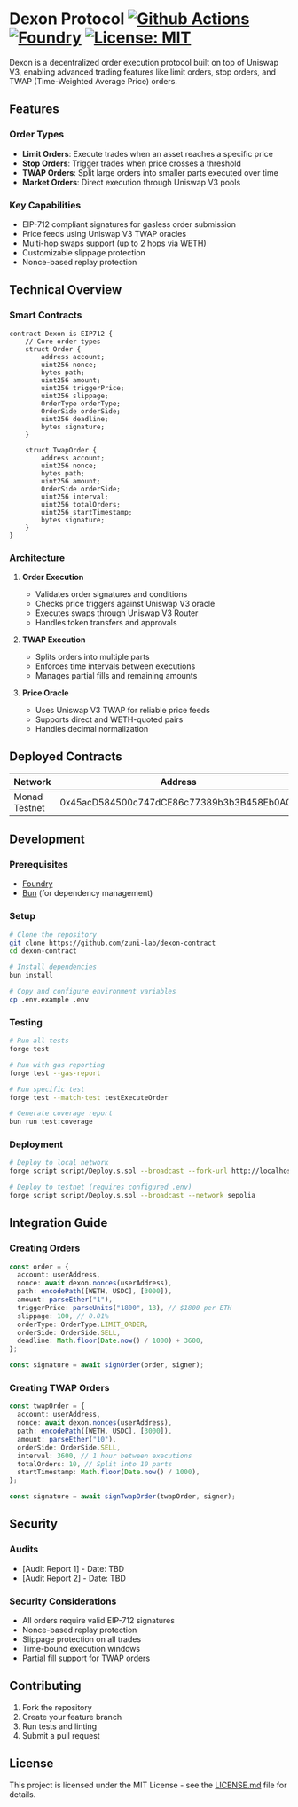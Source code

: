 # Dexon Protocol [![Github Actions][gha-badge]][gha] [![Foundry][foundry-badge]][foundry] [![License: MIT][license-badge]][license]

[gha]: https://github.com/zuni-lab/dexon-contract/actions
[gha-badge]: https://github.com/zuni-lab/dexon-contract/actions/workflows/ci.yml/badge.svg
[foundry]: https://getfoundry.sh/
[foundry-badge]: https://img.shields.io/badge/Built%20with-Foundry-FFDB1C.svg
[license]: https://opensource.org/licenses/MIT
[license-badge]: https://img.shields.io/badge/License-MIT-blue.svg

Dexon is a decentralized order execution protocol built on top of Uniswap V3, enabling advanced trading features like
limit orders, stop orders, and TWAP (Time-Weighted Average Price) orders.

## Features

### Order Types

- **Limit Orders**: Execute trades when an asset reaches a specific price
- **Stop Orders**: Trigger trades when price crosses a threshold
- **TWAP Orders**: Split large orders into smaller parts executed over time
- **Market Orders**: Direct execution through Uniswap V3 pools

### Key Capabilities

- EIP-712 compliant signatures for gasless order submission
- Price feeds using Uniswap V3 TWAP oracles
- Multi-hop swaps support (up to 2 hops via WETH)
- Customizable slippage protection
- Nonce-based replay protection

## Technical Overview

### Smart Contracts

```solidity
contract Dexon is EIP712 {
    // Core order types
    struct Order {
        address account;
        uint256 nonce;
        bytes path;
        uint256 amount;
        uint256 triggerPrice;
        uint256 slippage;
        OrderType orderType;
        OrderSide orderSide;
        uint256 deadline;
        bytes signature;
    }

    struct TwapOrder {
        address account;
        uint256 nonce;
        bytes path;
        uint256 amount;
        OrderSide orderSide;
        uint256 interval;
        uint256 totalOrders;
        uint256 startTimestamp;
        bytes signature;
    }
}
```

### Architecture

1. **Order Execution**

   - Validates order signatures and conditions
   - Checks price triggers against Uniswap V3 oracle
   - Executes swaps through Uniswap V3 Router
   - Handles token transfers and approvals

2. **TWAP Execution**

   - Splits orders into multiple parts
   - Enforces time intervals between executions
   - Manages partial fills and remaining amounts

3. **Price Oracle**
   - Uses Uniswap V3 TWAP for reliable price feeds
   - Supports direct and WETH-quoted pairs
   - Handles decimal normalization

## Deployed Contracts

| Network       | Address                                    |
| ------------- | ------------------------------------------ |
| Monad Testnet | 0x45acD584500c747dCE86c77389b3b3B458Eb0A0b |

## Development

### Prerequisites

- [Foundry](https://getfoundry.sh/)
- [Bun](https://bun.sh/) (for dependency management)

### Setup

```bash
# Clone the repository
git clone https://github.com/zuni-lab/dexon-contract
cd dexon-contract

# Install dependencies
bun install

# Copy and configure environment variables
cp .env.example .env
```

### Testing

```bash
# Run all tests
forge test

# Run with gas reporting
forge test --gas-report

# Run specific test
forge test --match-test testExecuteOrder

# Generate coverage report
bun run test:coverage
```

### Deployment

```bash
# Deploy to local network
forge script script/Deploy.s.sol --broadcast --fork-url http://localhost:8545

# Deploy to testnet (requires configured .env)
forge script script/Deploy.s.sol --broadcast --network sepolia
```

## Integration Guide

### Creating Orders

```typescript
const order = {
  account: userAddress,
  nonce: await dexon.nonces(userAddress),
  path: encodePath([WETH, USDC], [3000]),
  amount: parseEther("1"),
  triggerPrice: parseUnits("1800", 18), // $1800 per ETH
  slippage: 100, // 0.01%
  orderType: OrderType.LIMIT_ORDER,
  orderSide: OrderSide.SELL,
  deadline: Math.floor(Date.now() / 1000) + 3600,
};

const signature = await signOrder(order, signer);
```

### Creating TWAP Orders

```typescript
const twapOrder = {
  account: userAddress,
  nonce: await dexon.nonces(userAddress),
  path: encodePath([WETH, USDC], [3000]),
  amount: parseEther("10"),
  orderSide: OrderSide.SELL,
  interval: 3600, // 1 hour between executions
  totalOrders: 10, // Split into 10 parts
  startTimestamp: Math.floor(Date.now() / 1000),
};

const signature = await signTwapOrder(twapOrder, signer);
```

## Security

### Audits

- [Audit Report 1] - Date: TBD
- [Audit Report 2] - Date: TBD

### Security Considerations

- All orders require valid EIP-712 signatures
- Nonce-based replay protection
- Slippage protection on all trades
- Time-bound execution windows
- Partial fill support for TWAP orders

## Contributing

1. Fork the repository
2. Create your feature branch
3. Run tests and linting
4. Submit a pull request

## License

This project is licensed under the MIT License - see the [LICENSE.md](./LICENSE.md) file for details.
